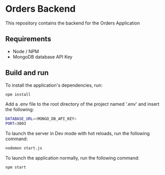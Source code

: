 # Orders Backend

This repository contains the backend for the Orders Application

## Requirements

- Node / NPM
- MongoDB database API Key

## Build and run

To install the application's dependencies, run:

```bash
npm install 
```

Add a .env file to the root directory of the project named '.env' and insert the following:

```bash
DATABASE_URL=<MONGO_DB_API_KEY>
PORT=3003
```

To launch the server in Dev mode with hot reloads, run the following command: 

```bash
nodemon start.js
```

To launch the application normally, run the following command:

 ```bash
npm start
```
